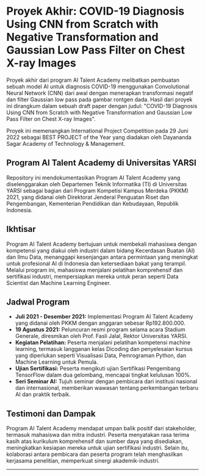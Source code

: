 # Proyek Akhir: COVID-19 Diagnosis Using CNN from Scratch with Negative Transformation and Gaussian Low Pass Filter on Chest X-ray Images
Proyek akhir dari program AI Talent Academy melibatkan pembuatan sebuah model AI untuk diagnosis COVID-19 menggunakan Convolutional Neural Network (CNN) dari awal dengan menerapkan transformasi negatif dan filter Gaussian low pass pada gambar rontgen dada. Hasil dari proyek ini dirangkum dalam sebuah draft paper dengan judul: "COVID-19 Diagnosis Using CNN from Scratch with Negative Transformation and Gaussian Low Pass Filter on Chest X-ray Images".

Proyek ini memenangkan International Project Competition pada 29 Juni 2022 sebagai BEST PROJECT of the Year yang diadakan oleh Dayananda Sagar Academy of Technology & Management.


## Program AI Talent Academy di Universitas YARSI

Repository ini mendokumentasikan Program AI Talent Academy yang diselenggarakan oleh Departemen Teknik Informatika (TI) di Universitas YARSI sebagai bagian dari Program Kompetisi Kampus Merdeka (PKKM) 2021, yang didanai oleh Direktorat Jenderal Penguatan Riset dan Pengembangan, Kementerian Pendidikan dan Kebudayaan, Republik Indonesia.

## Ikhtisar
Program AI Talent Academy bertujuan untuk membekali mahasiswa dengan kompetensi yang diakui oleh industri dalam bidang Kecerdasan Buatan (AI) dan Ilmu Data, menanggapi kesenjangan antara permintaan yang meningkat untuk profesional AI di Indonesia dan ketersediaan bakat yang terampil. Melalui program ini, mahasiswa menjalani pelatihan komprehensif dan sertifikasi industri, mempersiapkan mereka untuk peran seperti Data Scientist dan Machine Learning Engineer.

## Jadwal Program
- **Juli 2021 - Desember 2021:** Implementasi Program AI Talent Academy yang didanai oleh PKKM dengan anggaran sebesar Rp192.800.000.
- **19 Agustus 2021:** Peluncuran resmi program selama acara Stadium Generale, diresmikan oleh Prof. Fasli Jalal, Rektor Universitas YARSI.
- **Kegiatan Pelatihan:** Peserta menjalani pelatihan kompetensi machine learning, termasuk langganan kelas Dicoding dan penyelesaian kursus yang diperlukan seperti Visualisasi Data, Pemrograman Python, dan Machine Learning untuk Pemula.
- **Ujian Sertifikasi:** Peserta mengikuti ujian Sertifikasi Pengembang TensorFlow dalam dua gelombang, mencapai tingkat kelulusan 100%.
- **Seri Seminar AI:** Tujuh seminar dengan pembicara dari institusi nasional dan internasional, memberikan wawasan tentang perkembangan terbaru AI dan praktik terbaik.

## Testimoni dan Dampak
Program AI Talent Academy mendapat umpan balik positif dari stakeholder, termasuk mahasiswa dan mitra industri. Peserta menyatakan rasa terima kasih atas kurikulum komprehensif dan sumber daya yang disediakan, meningkatkan kesiapan mereka untuk ujian sertifikasi industri. Selain itu, kolaborasi antara pembicara dan peserta program telah menghasilkan kerjasama penelitian, memperkuat sinergi akademik-industri.

---
